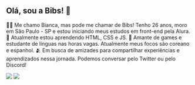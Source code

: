## Olá, sou a Bibs! 👋

  🙋‍♀️ Me chamo Bianca, mas pode me chamar de Bibs! Tenho 26 anos, moro em São Paulo - SP e estou iniciando meus estudos em front-end pela Alura.
  🌱 Atualmente estou aprendendo HTML, CSS e JS.
  💬 Amante de games e estudante de línguas nas horas vagas. Atualmente meus focos são coreano e espanhol.
  🫂 Em busca de amizades para compartilhar experiências e aprendizados nessa jornada. Podemos conversar pelo Twitter ou pelo Discord! 

  <div> 
  <a href = "mailto:biancalimah98@gmail.com"><img src="https://img.shields.io/badge/-Gmail-%23333?style=for-the-badge&logo=gmail&logoColor=white" target="_blank"></a>
  <a href="https://www.twitter.com/bibslearns" target="_blank"><img src="https://img.shields.io/badge/Twitter-1DA1F2?style=for-the-badge&logo=twitter&logoColor=white" target="_blank"></a> 
  </div>
